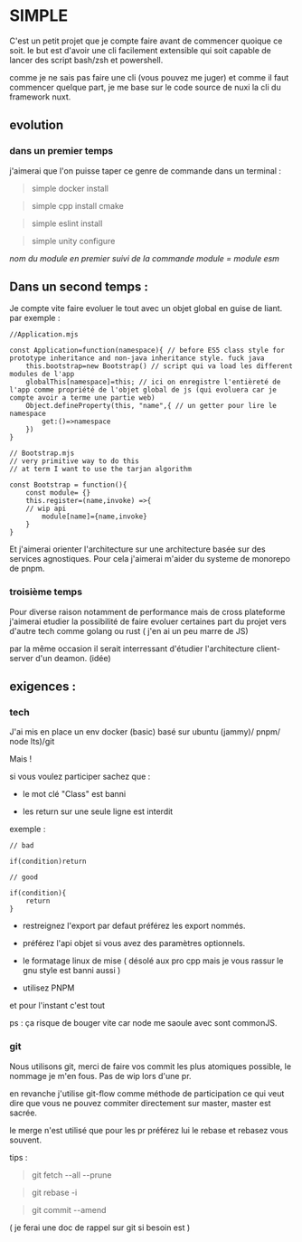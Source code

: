 # SIMPLE

C'est un petit projet que je compte faire avant de commencer quoique ce soit.
le but est d'avoir une cli facilement extensible qui soit capable de lancer des script bash/zsh et powershell.

comme je ne sais pas faire une cli (vous pouvez me juger) et comme il faut commencer quelque part, je me base sur le code source de nuxi la cli du framework nuxt.

## evolution

### dans un premier temps

j'aimerai que l'on puisse taper ce genre de commande dans un terminal :

> simple docker install <monEnvDev>

> simple cpp install cmake

>simple eslint install

>simple unity configure

*nom du module en premier suivi de la commande*
*module = module esm*

## Dans un second temps :

Je compte vite faire evoluer le tout avec un objet global en guise de liant.
par exemple :

```JS
//Application.mjs

const Application=function(namespace){ // before ES5 class style for prototype inheritance and non-java inheritance style. fuck java
    this.bootstrap=new Bootstrap() // script qui va load les different modules de l'app
    globalThis[namespace]=this; // ici on enregistre l'entièreté de l'app comme propriété de l'objet global de js (qui evoluera car je compte avoir a terme une partie web)
    Object.defineProperty(this, "name",{ // un getter pour lire le namespace
        get:()=>namespace
    })
}
```

```JS
// Bootstrap.mjs
// very primitive way to do this
// at term I want to use the tarjan algorithm

const Bootstrap = function(){
    const module= {}
    this.register=(name,invoke) =>{
    // wip api
        module[name]={name,invoke}
    }
}
```

Et j'aimerai orienter l'architecture sur une architecture basée sur des services agnostiques.
Pour cela j'aimerai m'aider du systeme de monorepo de pnpm.

### troisième temps

Pour diverse raison notamment de performance mais de cross plateforme j'aimerai etudier la possibilité de faire evoluer certaines part du projet vers d'autre tech comme golang ou rust ( j'en ai un peu marre de JS)

par la même occasion il serait interressant d'étudier l'architecture client-server d'un deamon. (idée)


## exigences :


### tech

J'ai mis en place un env docker (basic) basé sur ubuntu (jammy)/ pnpm/ node  lts)/git

Mais !

si vous voulez participer sachez que :

- le mot clé "Class" est banni

- les return sur une seule ligne est interdit 

exemple : 
```JS
// bad 

if(condition)return

// good

if(condition){
    return
}
```

- restreignez l'export par defaut préférez les export nommés.

- préférez l'api objet si vous avez des paramètres optionnels.

- le formatage linux de mise ( désolé aux pro cpp mais je vous rassur le gnu style est banni aussi )

- utilisez PNPM


et pour l'instant c'est tout

ps : ça risque de bouger vite car node me saoule avec sont commonJS.

### git

Nous utilisons git, merci de faire vos commit les plus atomiques possible, le nommage je m'en fous.
Pas de wip lors d'une pr.

en revanche j'utilise git-flow comme méthode de participation ce qui veut dire que vous ne pouvez commiter directement sur master, master est sacrée.

le merge n'est utilisé que pour les pr préférez lui le rebase et rebasez vous souvent.

tips : 

> git fetch --all --prune

> git rebase -i <nomDeLaBranche>

> git commit --amend

( je ferai une doc de rappel sur git si besoin est )
